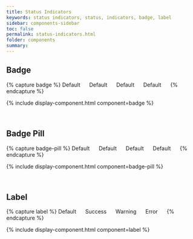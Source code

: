```yaml
---
title: Status Indicators
keywords: status indicators, status, indicators, badge, label
sidebar: components-sidebar
toc: false
permalink: status-indicators.html
folder: components
summary:
---
```


<style>
.tn-badge, .tn-label {
    margin-right: 20px;
}
</style>


## Badge

{% capture badge %}
<span class="tn-badge">
    Default
</span>
<span class="tn-badge tn-badge--success">
    Default
</span>
<span class="tn-badge tn-badge--warning">
    Default
</span>
<span class="tn-badge tn-badge--error">
    Default
</span>
{% endcapture %}

{% include display-component.html component=badge %}

<br>

## Badge Pill

{% capture badge-pill %}
<span class="tn-badge tn-badge--pill">
    Default
</span>
<span class="tn-badge tn-badge--success tn-badge--pill">
    Default
</span>
<span class="tn-badge tn-badge--warning tn-badge--pill">
    Default
</span>
<span class="tn-badge tn-badge--error tn-badge--pill">
    Default
</span>
{% endcapture %}

{% include display-component.html component=badge-pill %}

<br>


## Label

{% capture label %}
<span class="tn-label">
    Default
</span>
<span class="tn-label tn-label--success">
    Success
</span>
<span class="tn-label tn-label--warning">
    Warning
</span>
<span class="tn-label tn-label--error">
    Error
</span>
{% endcapture %}

{% include display-component.html component=label %}

<br>
